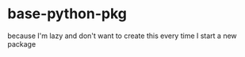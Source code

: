 base-python-pkg
===============

because I'm lazy and don't want to create this every time I start a new package
